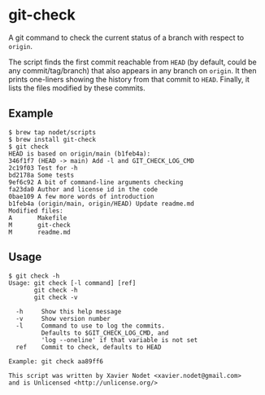 # git-check

A git command to check the current status of a branch with respect to `origin`.

The script finds the first commit reachable from `HEAD` (by default, could be
any commit/tag/branch) that also appears in any branch on `origin`. It then
prints one-liners showing the history from that commit to `HEAD`. Finally, it
lists the files modified by these commits.

## Example

```
$ brew tap nodet/scripts
$ brew install git-check
$ git check
HEAD is based on origin/main (b1feb4a):
346f1f7 (HEAD -> main) Add -l and GIT_CHECK_LOG_CMD
2c19f03 Test for -h
bd2178a Some tests
9ef6c92 A bit of command-line arguments checking
fa23da0 Author and license id in the code
0bae109 A few more words of introduction
b1feb4a (origin/main, origin/HEAD) Update readme.md
Modified files:
A       Makefile
M       git-check
M       readme.md
```

## Usage

```
$ git check -h
Usage: git check [-l command] [ref]
       git check -h
       git check -v

  -h     Show this help message
  -v     Show version number
  -l     Command to use to log the commits.
         Defaults to $GIT_CHECK_LOG_CMD, and
         'log --oneline' if that variable is not set
  ref    Commit to check, defaults to HEAD

Example: git check aa89ff6

This script was written by Xavier Nodet <xavier.nodet@gmail.com>
and is Unlicensed <http://unlicense.org/>
```
